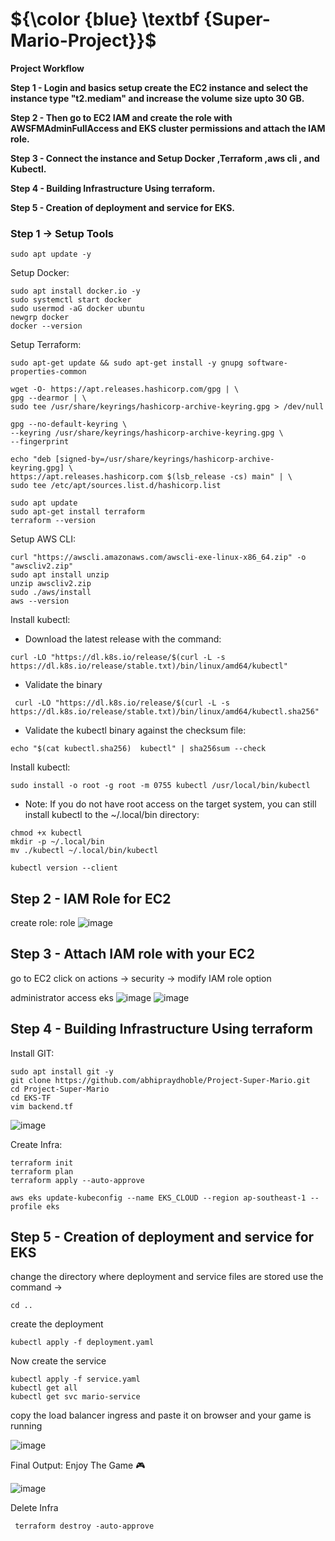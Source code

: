 # ${\color {blue} \textbf {Super-Mario-Project}}$

**Project Workflow**
 
**Step 1 - Login and basics setup create the EC2 instance and select the instance type "t2.mediam" and increase the volume size upto 30 GB.**

**Step 2 - Then go to EC2 IAM and create the role with AWSFMAdminFullAccess and EKS cluster permissions and attach the IAM role.**

**Step 3 - Connect the instance and Setup Docker ,Terraform ,aws cli , and Kubectl.**

**Step 4 - Building Infrastructure Using terraform.**

**Step 5 - Creation of deployment and service for EKS.**

### Step 1 → Setup Tools
````
sudo apt update -y
````
Setup Docker:
````
sudo apt install docker.io -y
sudo systemctl start docker
sudo usermod -aG docker ubuntu
newgrp docker
docker --version
````
Setup Terraform:
````
sudo apt-get update && sudo apt-get install -y gnupg software-properties-common

wget -O- https://apt.releases.hashicorp.com/gpg | \
gpg --dearmor | \
sudo tee /usr/share/keyrings/hashicorp-archive-keyring.gpg > /dev/null

gpg --no-default-keyring \
--keyring /usr/share/keyrings/hashicorp-archive-keyring.gpg \
--fingerprint

echo "deb [signed-by=/usr/share/keyrings/hashicorp-archive-keyring.gpg] \
https://apt.releases.hashicorp.com $(lsb_release -cs) main" | \
sudo tee /etc/apt/sources.list.d/hashicorp.list
````
````
sudo apt update
sudo apt-get install terraform
terraform --version
````
Setup AWS CLI:
````
curl "https://awscli.amazonaws.com/awscli-exe-linux-x86_64.zip" -o "awscliv2.zip"
sudo apt install unzip 
unzip awscliv2.zip
sudo ./aws/install
aws --version
````
Install kubectl:
- Download the latest release with the command:
````
curl -LO "https://dl.k8s.io/release/$(curl -L -s https://dl.k8s.io/release/stable.txt)/bin/linux/amd64/kubectl"
````
- Validate the binary
````
 curl -LO "https://dl.k8s.io/release/$(curl -L -s https://dl.k8s.io/release/stable.txt)/bin/linux/amd64/kubectl.sha256"
````
- Validate the kubectl binary against the checksum file:
````
echo "$(cat kubectl.sha256)  kubectl" | sha256sum --check
````
Install kubectl:
````
sudo install -o root -g root -m 0755 kubectl /usr/local/bin/kubectl
````
- Note: If you do not have root access on the target system, you can still install kubectl to the ~/.local/bin directory:
````
chmod +x kubectl
mkdir -p ~/.local/bin
mv ./kubectl ~/.local/bin/kubectl
````
````
kubectl version --client
````

## Step 2 - IAM Role for EC2
create role: role
![image](https://github.com/user-attachments/assets/ec593499-0caa-49c3-b209-fd062cefae25)

## Step 3 - Attach IAM role with your EC2 
go to EC2 click on actions → security → modify IAM role option

administrator access
eks
![image](https://github.com/user-attachments/assets/dc9b88e5-1c6b-45fb-b12a-a6e6abc44665)
![image](https://github.com/user-attachments/assets/4e63948b-5ddb-425c-b198-ad3c8ad38f4e)

## Step 4 - Building Infrastructure Using terraform
Install GIT:
````
sudo apt install git -y
git clone https://github.com/abhipraydhoble/Project-Super-Mario.git
cd Project-Super-Mario
cd EKS-TF
vim backend.tf
````
![image](https://github.com/user-attachments/assets/39f2f2a7-fa59-4eb1-a204-5391062f3e01)

Create Infra:
````
terraform init
terraform plan
terraform apply --auto-approve
````
````
aws eks update-kubeconfig --name EKS_CLOUD --region ap-southeast-1 --profile eks
````
## Step 5 - Creation of deployment and service for EKS
change the directory where deployment and service files are stored use the command →
````
cd ..
````
create the deployment
````
kubectl apply -f deployment.yaml
````
Now create the service
````
kubectl apply -f service.yaml
kubectl get all
kubectl get svc mario-service
````
copy the load balancer ingress and paste it on browser and your game is running

![image](https://github.com/user-attachments/assets/3e6584f7-9b16-45fa-9301-7abfd232892e)

Final Output: Enjoy The Game 🎮

![image](https://github.com/user-attachments/assets/6712966d-dbbc-460c-802b-9bdaca458db6)

Delete Infra
````
 terraform destroy -auto-approve
````
